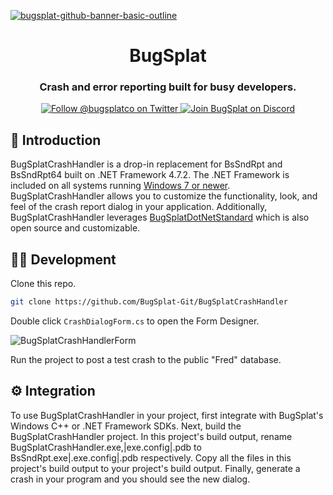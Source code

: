 [![bugsplat-github-banner-basic-outline](https://user-images.githubusercontent.com/20464226/149019306-3186103c-5315-4dad-a499-4fd1df408475.png)](https://bugsplat.com)
<br/>
# <div align="center">BugSplat</div> 
### **<div align="center">Crash and error reporting built for busy developers.</div>**
<div align="center">
    <a href="https://twitter.com/BugSplatCo">
        <img alt="Follow @bugsplatco on Twitter" src="https://img.shields.io/twitter/follow/bugsplatco?label=Follow%20BugSplat&style=social">
    </a>
    <a href="https://discord.gg/K4KjjRV5ve">
        <img alt="Join BugSplat on Discord" src="https://img.shields.io/discord/664965194799251487?label=Join%20Discord&logo=Discord&style=social">
    </a>
</div>

## 👋 Introduction

BugSplatCrashHandler is a drop-in replacement for BsSndRpt and BsSndRpt64 built on .NET Framework 4.7.2. The .NET Framework is included on all systems running [Windows 7 or newer](https://learn.microsoft.com/en-us/dotnet/framework/migration-guide/versions-and-dependencies#net-framework-472). BugSplatCrashHandler allows you to customize the functionality, look, and feel of the crash report dialog in your application. Additionally, BugSplatCrashHandler leverages [BugSplatDotNetStandard](https://github.com/BugSplat-Git/bugsplat-dotnet-standard) which is also open source and customizable.

## 🧑‍💻 Development

Clone this repo.

```sh
git clone https://github.com/BugSplat-Git/BugSplatCrashHandler
```

Double click `CrashDialogForm.cs` to open the Form Designer.

![BugSplatCrashHandlerForm](https://user-images.githubusercontent.com/2646053/197914670-dbe6f1ff-1dc3-4c3a-9742-f1fc916e06b1.png)

Run the project to post a test crash to the public "Fred" database.

## ⚙️ Integration

To use BugSplatCrashHandler in your project, first integrate with BugSplat's Windows C++ or .NET Framework SDKs. Next, build the BugSplatCrashHandler project. In this project's build output, rename BugSplatCrashHandler.exe,|exe.config|.pdb to BsSndRpt.exe|.exe.config|.pdb respectively. Copy all the files in this project's build output to your project's build output. Finally, generate a crash in your program and you should see the new dialog.
